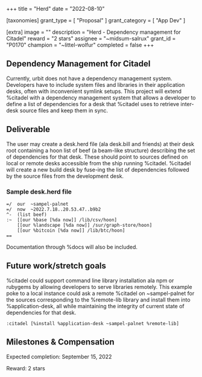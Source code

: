 +++
title = "Herd"
date = "2022-08-10"

[taxonomies]
grant_type = [ "Proposal" ]
grant_category = [ "App Dev" ]

[extra]
image = ""
description = "Herd - Dependency management for Citadel"
reward = "2 stars"
assignee = "~midsum-salrux"
grant_id = "P0170"
champion = "~littel-wolfur"
completed = false
+++

## Dependency Management for Citadel

Currently, urbit does not have a dependency management system. Developers have to include system files and libraries in their application
desks, often with inconvenient symlink setups. This project will extend %citadel with a dependency management system that allows a developer
to define a list of dependencies for a desk that %citadel uses to retrieve inter-desk source files and keep them in sync.

## Deliverable

The user may create a desk.herd file (ala desk.bill and friends) at their desk root containing a hoon list of beef (a beam-like structure)
describing the set of dependencies for that desk. These should point to sources defined on local or remote desks accessible from the ship
running %citadel. %citadel will create a new build desk by fuse-ing the list of dependencies followed by the source files from the development
desk.

### Sample desk.herd file

```
=/  our  ~sampel-palnet
=/  now  ~2022.7.18..20.53.47..b9b2
^-  (list beef)
:~  [[our %base [%da now]] /lib/csv/hoon]
    [[our %landscape [%da now]] /sur/graph-store/hoon]
    [[our %bitcoin [%da now]] /lib/btc/hoon]
==
```

Documentation through %docs will also be included.

## Future work/stretch goals

%citadel could support command line library installation ala npm or rubygems by allowing developers to serve libraries remotely. This
example poke to a local instance could ask a remote %citadel on ~sampel-palnet for the sources corresponding to the %remote-lib library and
install them into %application-desk, all while maintaining the integrity of current state of dependencies for that desk.

```:citadel [%install %application-desk ~sampel-palnet %remote-lib]```

## Milestones & Compensation

Expected completion: September 15, 2022

Reward: 2 stars
